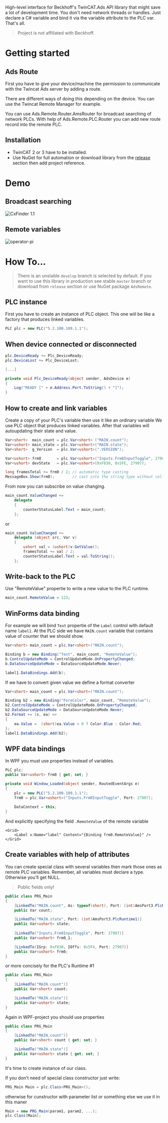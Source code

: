 High-level interface for Beckhoff's TwinCAT.Ads API library that might save a lot of development time. You don't need network threads or handles. Just declare a C# variable and bind it via the variable attribute to the PLC var. That's all.

> Project is not affiliated with Beckhoff.

Getting started
===============

Ads Route
---------

First you have to give your device/machine the permission to communicate with the Twincat Ads server by adding a route.

There are different ways of doing this depending on the device. You can use the Twincat Remote Manager for example.

You can use Ads.Remote.Router.AmsRouter for broadcast searching of network PLCs.
With help of Ads.Remote.PLC.Router you can add new route record into the remote PLC.

Installation
------------

- TwinCAT 2 or 3 have to be installed.
- Use NuGet for full automation or download library from the [release](https://github.com/nikvoronin/AdsRemote/releases) section then add project reference.

Demo
===============

## Broadcast searching

![CxFinder 1.1](https://user-images.githubusercontent.com/11328666/27694544-0857bc9e-5cf5-11e7-9417-97bb868c71dc.png)
 
## Remote variables

![operator-pi](https://user-images.githubusercontent.com/11328666/27694600-3524346e-5cf5-11e7-9d7b-a4dfc6a1d9d5.png)


How To...
===============

> There is an unstable `develop` branch is selected by default. If you want to use this library in production see stable `master` branch or download from `release` section or use NuGet package `AdsRemote`.

## PLC instance

First you have to create an instance of PLC object. This one wiil be like a factory that produces linked variables.

```C#
PLC plc = new PLC("5.2.100.109.1.1");
```

## When device connected or disconnected

```C#
plc.DeviceReady += Plc_DeviceReady;
plc.DeviceLost += Plc_DeviceLost;

[...]

private void Plc_DeviceReady(object sender, AdsDevice e)
{
    Log("READY [" + e.Address.Port.ToString() + "]");
}
```

## How to create and link variables

Create a copy of your PLC's variable then use it like an ordinary variable
We use PLC object that produces linked variables. After that variables will autoupdating their state and value.

```C#
Var<short>  main_count = plc.Var<short> ("MAIN.count");
Var<ushort> main_state = plc.Var<ushort>("MAIN.state");
Var<short>  g_Version  = plc.Var<ushort>(".VERSION");

Var<ushort> frm0       = plc.Var<ushort>("Inputs.Frm0InputToggle", 27907);
Var<ushort> devState   = plc.Var<ushort>(0xF030, 0x5FE, 27907);

long framesTotal += frm0 / 2; // automatic type casting
MessageBox.Show(frm0);        // cast into the string type without call of the ToString()
```

From now you can subscribe on value changing.

```C#
main_count.ValueChanged +=
    delegate
    {
        counterStatusLabel.Text = main_count;
    };
```

or

```C#
main_count.ValueChanged +=
    delegate (object src, Var v)
    {
        ushort val = (ushort)v.GetValue();
        framesTotal += val / 2;
        counterStatusLabel.Text = val.ToString();
    };
```


## Write-back to the PLC

Use "RemoteValue" propertie to write a new value to the PLC runtime.

```C#
main_count.RemoteValue = 123;
```

## WinForms data binding

For example we will bind `Text` propertie of the `Label` control with default name `label1`. At the PLC side we have `MAIN.count` variable that contains value of counter that we should show. 

```C#
Var<short> main_count = plc.Var<short>("MAIN.count");

Binding b = new Binding("Text", main_count, "RemoteValue");
b.ControlUpdateMode = ControlUpdateMode.OnPropertyChanged;
b.DataSourceUpdateMode = DataSourceUpdateMode.Never;

label1.DataBindings.Add(b);
```

If we have to convert given value we define a format converter

```C#
Var<short> main_count = plc.Var<short>("MAIN.count");

Binding b2 = new Binding("ForeColor", main_count, "RemoteValue");
b2.ControlUpdateMode = ControlUpdateMode.OnPropertyChanged;
b2.DataSourceUpdateMode = DataSourceUpdateMode.Never;
b2.Format += (s, ea) =>
{
    ea.Value =  (short)ea.Value < 0 ? Color.Blue : Color.Red;
};
label1.DataBindings.Add(b2);
```

## WPF data bindings

In WPF you must use properties instead of variables.

```C#
PLC plc;
public Var<ushort> frm0 { get; set; }

private void Window_Loaded(object sender, RoutedEventArgs e)
{
    plc = new PLC("5.2.100.109.1.1");
    frm0 = plc.Var<ushort>("Inputs.Frm0InputToggle", Port: 27907);
    
    DataContext = this;
}
```

And explicitly specifying the field `.RemoteValue` of the remote variable

```XAML
<Grid>
    <Label x:Name="label" Content="{Binding frm0.RemoteValue}" />
</Grid>
```


## Create variables with help of attributes

You can create special class with several variables then mark those ones as remote PLC variables. Remember, all variables must declare a type. Otherwise you'll get NULL.

> Public fields only!

```C#
public class PRG_Main
{
    [LinkedTo("MAIN.count", As: typeof(short), Port: (int)AmsPort3.PlcRuntime1)]
    public Var count;

    [LinkedTo("MAIN.state", Port: (int)AmsPort3.PlcRuntime1)]
    public Var<ushort> state;
    
    [LinkedTo("Inputs.Frm0InputToggle", Port: 27907)]
    public Var<ushort> frm0_1;

    [LinkedTo(IGrp: 0xF030, IOffs: 0x5F4, Port: 27907)]
    public Var<ushort> frm0;
}
```

or more concisely for the PLC's Runtime #1

```C#
public class PRG_Main
{
    [LinkedTo("MAIN.count")]
    public Var<short> count;

    [LinkedTo("MAIN.state")]
    public Var<ushort> state;
}
```

Again in WPF-project you should use properties

```C#
public class PRG_Main
{
    [LinkedTo("MAIN.count")]
    public Var<short> count { get; set; }

    [LinkedTo("MAIN.state")]
    public Var<ushort> state { get; set; }
}
```

It's time to create instance of our class.

If you don't need of special class constructor just write:

```C#
PRG_Main Main = plc.Class<PRG_Main>();
```

otherwise for cunstructor with parameter list or something else we use it in this maner

```C#
Main = new PRG_Main(param1, param2, ...);
plc.Class(Main);
```
